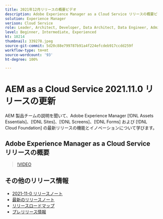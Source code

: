 ```yaml
---
title: 2021年12月リリースの概要ビデオ
description: Adobe Experience Manager as a Cloud Service リリースの概要ビデオ 2021.11.0。
solution: Experience Manager
verison: Cloud Service
role: Leader, Architect, Developer, Data Architect, Data Engineer, Admin, User
level: Beginner, Intermediate, Experienced
kt: 10214
thumbnail: 339278.jpeg
source-git-commit: 5d20c88e799787b91a4f224efcdeb917ccdd259f
workflow-type: tm+mt
source-wordcount: '93'
ht-degree: 100%

---
```


# AEM as a Cloud Service 2021.11.0 リリースの更新

AEM 製品チームの説明を聞いて、Adobe Experience Manager [!DNL Assets Essentials]、[!DNL Sites]、[!DNL Screens]、[!DNL Forms] および [!DNL Cloud Foundation] の最新リリースの機能とイノベーションについて学びます。

## Adobe Experience Manager as a Cloud Service リリースの概要

>[!VIDEO](https://video.tv.adobe.com/v/339278/?quality=12&learn=on)

## その他のリリース情報

* [2021-11-0 リリースノート](https://experienceleague.adobe.com/docs/experience-manager-cloud-service/content/release-notes/release-notes/2021/release-notes-2021-11-0.html?lang=ja)
* [最新のリリースノート](https://experienceleague.adobe.com/docs/experience-manager-cloud-service/content/release-notes/home.html?lang=ja)
* [リリースロードマップ](https://experienceleague.adobe.com/docs/experience-manager-release-information/aem-release-updates/update-releases-roadmap.html?lang=ja)
* [プレリリース情報](https://experienceleague.adobe.com/docs/experience-manager-cloud-service/content/release-notes/prerelease.html?lang=ja)

